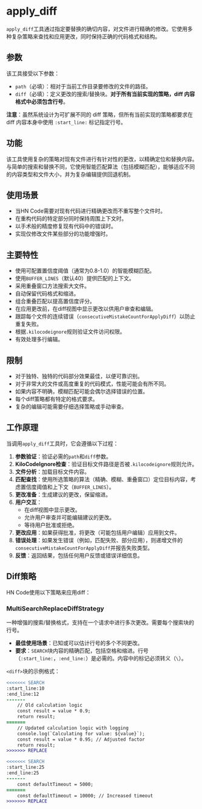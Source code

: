 # apply_diff

`apply_diff`工具通过指定要替换的确切内容，对文件进行精确的修改。它使用多种复杂策略来查找和应用更改，同时保持正确的代码格式和结构。

## 参数

该工具接受以下参数：

- `path`（必填）：相对于当前工作目录要修改的文件的路径。
- `diff`（必填）：定义更改的搜索/替换块。**对于所有当前实现的策略，diff 内容格式中必须包含行号**。

**注意**：虽然系统设计为可扩展不同的 diff 策略，但所有当前实现的策略都要求在 diff 内容本身中使用 `:start_line:` 标记指定行号。

## 功能

该工具使用复杂的策略对现有文件进行有针对性的更改，以精确定位和替换内容。与简单的搜索和替换不同，它使用智能匹配算法（包括模糊匹配），能够适应不同的内容类型和文件大小，并为复杂编辑提供回退机制。

## 使用场景

- 当HN Code需要对现有代码进行精确更改而不重写整个文件时。
- 在重构代码的特定部分同时保持周围上下文时。
- 以手术般的精度修复现有代码中的错误时。
- 实现仅修改文件某些部分的功能增强时。

## 主要特性

- 使用可配置置信度阈值（通常为0.8-1.0）的智能模糊匹配。
- 使用`BUFFER_LINES`（默认40）提供匹配的上下文。
- 采用重叠窗口方法搜索大文件。
- 自动保留代码格式和缩进。
- 组合重叠匹配以提高置信度评分。
- 在应用更改前，在diff视图中显示更改以供用户审查和编辑。
- 跟踪每个文件的连续错误（`consecutiveMistakeCountForApplyDiff`）以防止重复失败。
- 根据`.kilocodeignore`规则验证文件访问权限。
- 有效处理多行编辑。

## 限制

- 对于独特、独特的代码部分效果最佳，以便可靠识别。
- 对于非常大的文件或高度重复的代码模式，性能可能会有所不同。
- 如果内容不明确，模糊匹配可能会偶尔选择错误的位置。
- 每个diff策略都有特定的格式要求。
- 复杂的编辑可能需要仔细选择策略或手动审查。

## 工作原理

当调用`apply_diff`工具时，它会遵循以下过程：

1. **参数验证**：验证必需的`path`和`diff`参数。
2. **KiloCodeIgnore检查**：验证目标文件路径是否被`.kilocodeignore`规则允许。
3. **文件分析**：加载目标文件内容。
4. **匹配查找**：使用所选策略的算法（精确、模糊、重叠窗口）定位目标内容，考虑置信度阈值和上下文（`BUFFER_LINES`）。
5. **更改准备**：生成建议的更改，保留缩进。
6. **用户交互**：
    - 在diff视图中显示更改。
    - 允许用户审查并可能编辑建议的更改。
    - 等待用户批准或拒绝。
7. **更改应用**：如果获得批准，将更改（可能包括用户编辑）应用到文件。
8. **错误处理**：如果发生错误（例如，匹配失败、部分应用），则递增文件的`consecutiveMistakeCountForApplyDiff`并报告失败类型。
9. **反馈**：返回结果，包括任何用户反馈或错误详细信息。

## Diff策略

HN Code使用以下策略来应用diff：

### MultiSearchReplaceDiffStrategy

一种增强的搜索/替换格式，支持在一个请求中进行多次更改。需要每个搜索块的行号。

- **最佳使用场景**：已知或可以估计行号的多个不同更改。
- **要求**：`SEARCH`块内容的精确匹配，包括空格和缩进。行号（`:start_line:`，`:end_line:`）是必需的。内容中的标记必须转义（`\`）。

`<diff>`块的示例格式：

```diff
<<<<<<< SEARCH
:start_line:10
:end_line:12
-------
    // Old calculation logic
    const result = value * 0.9;
    return result;
=======
    // Updated calculation logic with logging
    console.log(`Calculating for value: ${value}`);
    const result = value * 0.95; // Adjusted factor
    return result;
>>>>>>> REPLACE

<<<<<<< SEARCH
:start_line:25
:end_line:25
-------
    const defaultTimeout = 5000;
=======
    const defaultTimeout = 10000; // Increased timeout
>>>>>>> REPLACE
```
